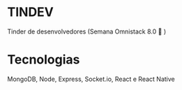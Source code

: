 # TINDEV
Tinder de desenvolvedores (Semana Omnistack 8.0 :rocket: )


# Tecnologias
MongoDB, Node, Express, Socket.io, React e React Native
